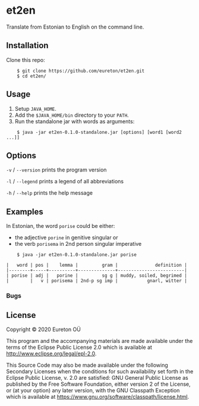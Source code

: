 # et2en

Translate from Estonian to English on the command line.

## Installation

Clone this repo:

```
    $ git clone https://github.com/eureton/et2en.git
    $ cd et2en/
````

## Usage

1. Setup `JAVA_HOME`.
1. Add the `$JAVA_HOME/bin` directory to your `PATH`.
1. Run the standalone jar with words as arguments:

  ```
      $ java -jar et2en-0.1.0-standalone.jar [options] [word1 [word2 ...]]
  ```

## Options

`-v` / `--version` prints the program version

`-l` / `--legend` prints a legend of all abbreviations

`-h` / `--help` prints the help message

## Examples

In Estonian, the word `porise` could be either:

* the adjective `porine` in genitive singular or
* the verb `porisema` in 2nd person singular imperative

```
    $ java -jar et2en-0.1.0-standalone.jar porise

|   word | pos |    lemma |         gram |              definition |
|--------+-----+----------+--------------+-------------------------|
| porise | adj |   porine |         sg g | muddy, soiled, begrimed |
|        |   v | porisema | 2nd-p sg imp |           gnarl, witter |

```

### Bugs

## License

Copyright © 2020 Eureton OÜ

This program and the accompanying materials are made available under the
terms of the Eclipse Public License 2.0 which is available at
http://www.eclipse.org/legal/epl-2.0.

This Source Code may also be made available under the following Secondary
Licenses when the conditions for such availability set forth in the Eclipse
Public License, v. 2.0 are satisfied: GNU General Public License as published by
the Free Software Foundation, either version 2 of the License, or (at your
option) any later version, with the GNU Classpath Exception which is available
at https://www.gnu.org/software/classpath/license.html.
